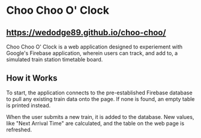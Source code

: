 # Choo Choo O' Clock

## https://wedodge89.github.io/choo-choo/

Choo Choo O' Clock is a web application designed to experiement with Google's Firebase application, wherein users can track, and add to, a simulated train station timetable board. 

## How it Works
To start, the application connects to the pre-established Firebase database to pull any existing train data onto the page. If none is found, an empty table is printed instead. 

When the user submits a new train, it is added to the database. New values, like "Next Arrival Time" are calculated, and the table on the web page is refreshed. 